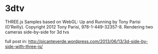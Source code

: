 3dtv
====

THREE.js Samples based on WebGL: Up and Running by Tony Parisi (O’Reilly). Copyright 2012 Tony Parisi, 978-1-449-32357-8.
Rendering two cameras side-by-side for 3d tvs

full post in:
http://picanteverde.wordpress.com/2013/06/13/3d-side-by-side-with-three-js/
